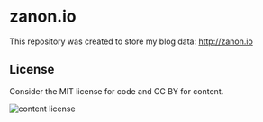 # zanon.io
This repository was created to store my blog data: http://zanon.io

## License

Consider the MIT license for code and CC BY for content.

![content license](https://licensebuttons.net/l/by/3.0/88x31.png)

